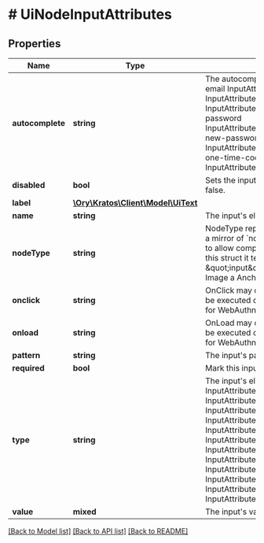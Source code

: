 # # UiNodeInputAttributes

## Properties

Name | Type | Description | Notes
------------ | ------------- | ------------- | -------------
**autocomplete** | **string** | The autocomplete attribute for the input. email InputAttributeAutocompleteEmail tel InputAttributeAutocompleteTel url InputAttributeAutocompleteUrl current-password InputAttributeAutocompleteCurrentPassword new-password InputAttributeAutocompleteNewPassword one-time-code InputAttributeAutocompleteOneTimeCode | [optional]
**disabled** | **bool** | Sets the input&#39;s disabled field to true or false. |
**label** | [**\Ory\Kratos\Client\Model\UiText**](UiText.md) |  | [optional]
**name** | **string** | The input&#39;s element name. |
**nodeType** | **string** | NodeType represents this node&#39;s types. It is a mirror of &#x60;node.type&#x60; and is primarily used to allow compatibility with OpenAPI 3.0.  In this struct it technically always is \&quot;input\&quot;. text Text input Input img Image a Anchor script Script |
**onclick** | **string** | OnClick may contain javascript which should be executed on click. This is primarily used for WebAuthn. | [optional]
**onload** | **string** | OnLoad may contain javascript which should be executed on load. This is primarily used for WebAuthn. | [optional]
**pattern** | **string** | The input&#39;s pattern. | [optional]
**required** | **bool** | Mark this input field as required. | [optional]
**type** | **string** | The input&#39;s element type. text InputAttributeTypeText password InputAttributeTypePassword number InputAttributeTypeNumber checkbox InputAttributeTypeCheckbox hidden InputAttributeTypeHidden email InputAttributeTypeEmail tel InputAttributeTypeTel submit InputAttributeTypeSubmit button InputAttributeTypeButton datetime-local InputAttributeTypeDateTimeLocal date InputAttributeTypeDate url InputAttributeTypeURI |
**value** | **mixed** | The input&#39;s value. | [optional]

[[Back to Model list]](../../README.md#models) [[Back to API list]](../../README.md#endpoints) [[Back to README]](../../README.md)

